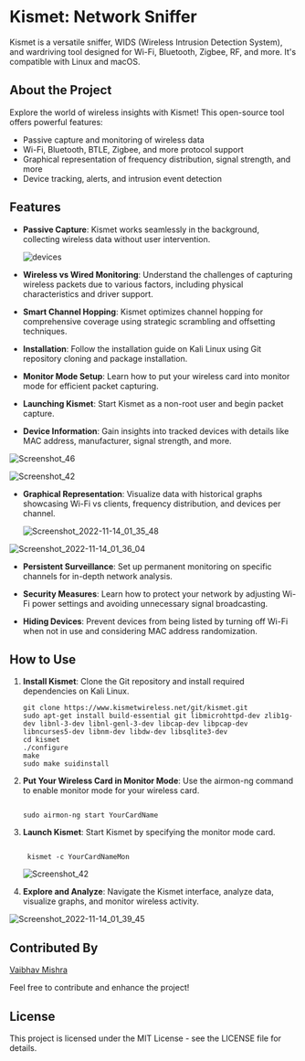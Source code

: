 # Kismet: Network Sniffer

Kismet is a versatile sniffer, WIDS (Wireless Intrusion Detection System), and wardriving tool designed for Wi-Fi, Bluetooth, Zigbee, RF, and more. It's compatible with Linux and macOS.

## About the Project

Explore the world of wireless insights with Kismet! This open-source tool offers powerful features:

- Passive capture and monitoring of wireless data
- Wi-Fi, Bluetooth, BTLE, Zigbee, and more protocol support
- Graphical representation of frequency distribution, signal strength, and more
- Device tracking, alerts, and intrusion event detection

## Features

- **Passive Capture**: Kismet works seamlessly in the background, collecting wireless data without user intervention.

  ![devices](https://github.com/VaibhavMishra1341/Kismet/assets/39896268/5d9a2aad-188f-4b3b-8706-5ec1903016a3)


- **Wireless vs Wired Monitoring**: Understand the challenges of capturing wireless packets due to various factors, including physical characteristics and driver support.

- **Smart Channel Hopping**: Kismet optimizes channel hopping for comprehensive coverage using strategic scrambling and offsetting techniques.

- **Installation**: Follow the installation guide on Kali Linux using Git repository cloning and package installation.

- **Monitor Mode Setup**: Learn how to put your wireless card into monitor mode for efficient packet capturing.

- **Launching Kismet**: Start Kismet as a non-root user and begin packet capture.

- **Device Information**: Gain insights into tracked devices with details like MAC address, manufacturer, signal strength, and more.

![Screenshot_46](https://github.com/VaibhavMishra1341/Kismet/assets/39896268/a622e15a-509c-45f8-8d53-e882bd041004)

![Screenshot_42](https://github.com/VaibhavMishra1341/Kismet/assets/39896268/f8a2dcd1-9117-4d63-8037-b5307ee1cb4b)


- **Graphical Representation**: Visualize data with historical graphs showcasing Wi-Fi vs clients, frequency distribution, and devices per channel.

  ![Screenshot_2022-11-14_01_35_48](https://github.com/VaibhavMishra1341/Kismet/assets/39896268/5f9c46cd-b46f-410b-92af-ab1b4a1c3458)
  
![Screenshot_2022-11-14_01_36_04](https://github.com/VaibhavMishra1341/Kismet/assets/39896268/1c578d99-d328-4fb3-88e4-34df0af55f88)


- **Persistent Surveillance**: Set up permanent monitoring on specific channels for in-depth network analysis.

- **Security Measures**: Learn how to protect your network by adjusting Wi-Fi power settings and avoiding unnecessary signal broadcasting.

- **Hiding Devices**: Prevent devices from being listed by turning off Wi-Fi when not in use and considering MAC address randomization.

## How to Use

1. **Install Kismet**: Clone the Git repository and install required dependencies on Kali Linux.
   
   ```shell
   git clone https://www.kismetwireless.net/git/kismet.git
   sudo apt-get install build-essential git libmicrohttpd-dev zlib1g-dev libnl-3-dev libnl-genl-3-dev libcap-dev libpcap-dev libncurses5-dev libnm-dev libdw-dev libsqlite3-dev
   cd kismet
   ./configure
   make
   sudo make suidinstall
   ```
2. **Put Your Wireless Card in Monitor Mode**: Use the airmon-ng command to enable monitor mode for your wireless card.

   ```shell

   sudo airmon-ng start YourCardName
   ```

3. **Launch Kismet**: Start Kismet by specifying the monitor mode card.

   ```shell

    kismet -c YourCardNameMon
   ```
   
   ![Screenshot_42](https://github.com/VaibhavMishra1341/Kismet/assets/39896268/b47a4032-6c04-4f52-9e85-7124015fee3a)


4. **Explore and Analyze**: Navigate the Kismet interface, analyze data, visualize graphs, and monitor wireless activity.
   

![Screenshot_2022-11-14_01_39_45](https://github.com/VaibhavMishra1341/Kismet/assets/39896268/503aebb4-d7ab-48c9-a435-9c4133333eb3)

## Contributed By

[Vaibhav Mishra](https://vaibhav-mishra.vercel.app/)

Feel free to contribute and enhance the project!

## License
This project is licensed under the MIT License - see the LICENSE file for details.
